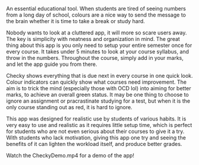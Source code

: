 An essential educational tool.
When students are tired of seeing numbers from a long day of school, colours are a nice way to send the message to the 
brain whether it is time to take a break or study hard.

Nobody wants to look at a cluttered app, it will more so scare users away. The key is simplicity with neatness and 
organization in mind. The great thing about this app is you only need to setup your entire semester once for every course. It 
takes under 5 minutes to look at your course syllabus, and throw in the numbers. Throughout the course, simply add in your 
marks, and let the app guide you from there.

Checky shows everything that is due next in every course in one quick look. Colour indicators can quickly show what courses 
need improvement. The aim is to trick the mind (especially those with OCD lol) into aiming for better marks, to achieve an 
overall green status. It may be one thing to choose to ignore an assignment or pracrastinate studying for a test, but when it 
is the only course standing out as red, it is hard to ignore.

This app was designed for realistic use by students of various habits.
It is very easy to use and realistic as it requires little setup time, 
which is perfect for students who are not even serious about their 
courses to give it a try. With students who lack motivation, giving 
this app one try and seeing the benefits of it can lighten the 
workload itself, and produce better grades.

Watch the CheckyDemo.mp4 for a demo of the app!
